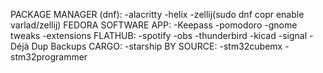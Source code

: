 PACKAGE MANAGER (dnf):
  -alacritty
  -helix
  -zellij(sudo dnf copr enable varlad/zellij)
FEDORA SOFTWARE APP:
  -Keepass
  -pomodoro
  -gnome tweaks
  -extensions
FLATHUB:
  -spotify
  -obs
  -thunderbird
  -kicad
  -signal
  -Déjà Dup Backups
CARGO:
  -starship
BY SOURCE:
  -stm32cubemx
  -stm32programmer
